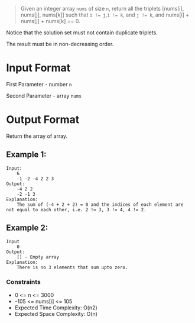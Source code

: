 > Given an integer array `nums` of size `n`, return all the triplets [nums[i], nums[j], nums[k]] such that `i != j`,`i != k`, and `j != k`, and nums[i] + nums[j] + nums[k] == 0.

Notice that the solution set must not contain duplicate triplets.

The result must be in non-decreasing order.

# Input Format

First Parameter - number `n`

Second Parameter - array `nums`

# Output Format

Return the array of array.

## Example 1:

```
Input:
    6
    -1 -2 -4 2 2 3
Output:
    -4 2 2
    -2 -1 3
Explanation:
    The sum of (-4 + 2 + 2) = 0 and the indices of each element are not equal to each other, i.e. 2 != 3, 3 != 4, 4 != 2.
```

## Example 2:

```
Input
    0
Output:
    [] - Empty array
Explanation:
    There is no 3 elements that sum upto zero.
```

### Constraints

- 0 <= n <= 3000
- -105 <= nums[i] <= 105
- Expected Time Complexity: O(n2)
- Expected Space Complexity: O(n)
